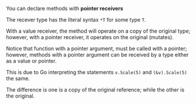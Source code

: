You can declare methods with **pointer receivers**

The recever type has the literal syntax `*T` for some type `T`.

With a value receiver, the method will operate on a copy of the original type; however, with a pointer receiver, it operates on the original (mutates).

Notice that function with a pointer argument, must be called with a pointer; however, methods with a pointer argument can be received by a type either as a value or pointer.

This is due to Go interpreting the statements `v.Scale(5)`  and `(&v).Scale(5)` the same.

The difference is one is a copy of the original reference; while the other is the original.